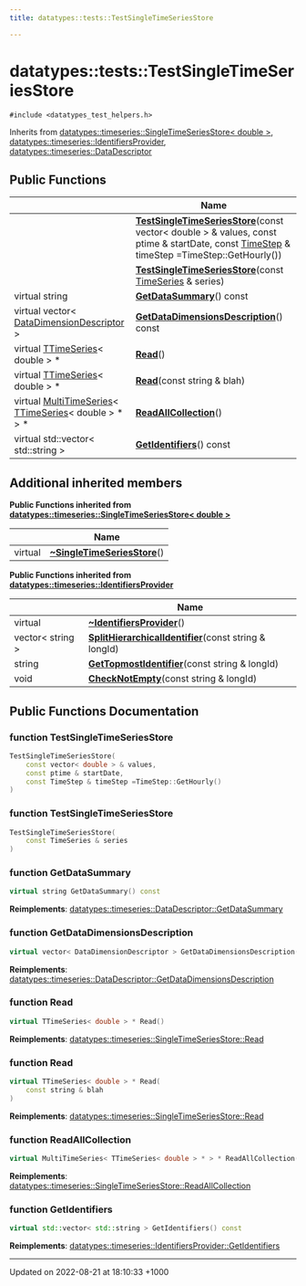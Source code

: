 ```yaml
---
title: datatypes::tests::TestSingleTimeSeriesStore

---
```


# datatypes::tests::TestSingleTimeSeriesStore






`#include <datatypes_test_helpers.h>`

Inherits from [datatypes::timeseries::SingleTimeSeriesStore< double >](/uchronia-ts-doc/cpp/Classes/classdatatypes_1_1timeseries_1_1SingleTimeSeriesStore/), [datatypes::timeseries::IdentifiersProvider](/uchronia-ts-doc/cpp/Classes/classdatatypes_1_1timeseries_1_1IdentifiersProvider/), [datatypes::timeseries::DataDescriptor](/uchronia-ts-doc/cpp/Classes/classdatatypes_1_1timeseries_1_1DataDescriptor/)

## Public Functions

|                | Name           |
| -------------- | -------------- |
| | **[TestSingleTimeSeriesStore](/uchronia-ts-doc/cpp/Classes/classdatatypes_1_1tests_1_1TestSingleTimeSeriesStore/#function-testsingletimeseriesstore)**(const vector< double > & values, const ptime & startDate, const [TimeStep](/uchronia-ts-doc/cpp/Classes/classdatatypes_1_1timeseries_1_1TimeStep/) & timeStep =TimeStep::GetHourly()) |
| | **[TestSingleTimeSeriesStore](/uchronia-ts-doc/cpp/Classes/classdatatypes_1_1tests_1_1TestSingleTimeSeriesStore/#function-testsingletimeseriesstore)**(const [TimeSeries](/uchronia-ts-doc/cpp/Namespaces/namespacedatatypes_1_1timeseries/#typedef-timeseries) & series) |
| virtual string | **[GetDataSummary](/uchronia-ts-doc/cpp/Classes/classdatatypes_1_1tests_1_1TestSingleTimeSeriesStore/#function-getdatasummary)**() const |
| virtual vector< [DataDimensionDescriptor](/uchronia-ts-doc/cpp/Classes/classdatatypes_1_1timeseries_1_1DataDimensionDescriptor/) > | **[GetDataDimensionsDescription](/uchronia-ts-doc/cpp/Classes/classdatatypes_1_1tests_1_1TestSingleTimeSeriesStore/#function-getdatadimensionsdescription)**() const |
| virtual [TTimeSeries](/uchronia-ts-doc/cpp/Classes/classdatatypes_1_1timeseries_1_1TTimeSeries/)< double > * | **[Read](/uchronia-ts-doc/cpp/Classes/classdatatypes_1_1tests_1_1TestSingleTimeSeriesStore/#function-read)**() |
| virtual [TTimeSeries](/uchronia-ts-doc/cpp/Classes/classdatatypes_1_1timeseries_1_1TTimeSeries/)< double > * | **[Read](/uchronia-ts-doc/cpp/Classes/classdatatypes_1_1tests_1_1TestSingleTimeSeriesStore/#function-read)**(const string & blah) |
| virtual [MultiTimeSeries](/uchronia-ts-doc/cpp/Classes/classdatatypes_1_1timeseries_1_1MultiTimeSeries/)< [TTimeSeries](/uchronia-ts-doc/cpp/Classes/classdatatypes_1_1timeseries_1_1TTimeSeries/)< double > * > * | **[ReadAllCollection](/uchronia-ts-doc/cpp/Classes/classdatatypes_1_1tests_1_1TestSingleTimeSeriesStore/#function-readallcollection)**() |
| virtual std::vector< std::string > | **[GetIdentifiers](/uchronia-ts-doc/cpp/Classes/classdatatypes_1_1tests_1_1TestSingleTimeSeriesStore/#function-getidentifiers)**() const |

## Additional inherited members

**Public Functions inherited from [datatypes::timeseries::SingleTimeSeriesStore< double >](/uchronia-ts-doc/cpp/Classes/classdatatypes_1_1timeseries_1_1SingleTimeSeriesStore/)**

|                | Name           |
| -------------- | -------------- |
| virtual | **[~SingleTimeSeriesStore](/uchronia-ts-doc/cpp/Classes/classdatatypes_1_1timeseries_1_1SingleTimeSeriesStore/#function-~singletimeseriesstore)**() |

**Public Functions inherited from [datatypes::timeseries::IdentifiersProvider](/uchronia-ts-doc/cpp/Classes/classdatatypes_1_1timeseries_1_1IdentifiersProvider/)**

|                | Name           |
| -------------- | -------------- |
| virtual | **[~IdentifiersProvider](/uchronia-ts-doc/cpp/Classes/classdatatypes_1_1timeseries_1_1IdentifiersProvider/#function-~identifiersprovider)**() |
| vector< string > | **[SplitHierarchicalIdentifier](/uchronia-ts-doc/cpp/Classes/classdatatypes_1_1timeseries_1_1IdentifiersProvider/#function-splithierarchicalidentifier)**(const string & longId) |
| string | **[GetTopmostIdentifier](/uchronia-ts-doc/cpp/Classes/classdatatypes_1_1timeseries_1_1IdentifiersProvider/#function-gettopmostidentifier)**(const string & longId) |
| void | **[CheckNotEmpty](/uchronia-ts-doc/cpp/Classes/classdatatypes_1_1timeseries_1_1IdentifiersProvider/#function-checknotempty)**(const string & longId) |


## Public Functions Documentation

### function TestSingleTimeSeriesStore

```cpp
TestSingleTimeSeriesStore(
    const vector< double > & values,
    const ptime & startDate,
    const TimeStep & timeStep =TimeStep::GetHourly()
)
```


### function TestSingleTimeSeriesStore

```cpp
TestSingleTimeSeriesStore(
    const TimeSeries & series
)
```


### function GetDataSummary

```cpp
virtual string GetDataSummary() const
```


**Reimplements**: [datatypes::timeseries::DataDescriptor::GetDataSummary](/uchronia-ts-doc/cpp/Classes/classdatatypes_1_1timeseries_1_1DataDescriptor/#function-getdatasummary)


### function GetDataDimensionsDescription

```cpp
virtual vector< DataDimensionDescriptor > GetDataDimensionsDescription() const
```


**Reimplements**: [datatypes::timeseries::DataDescriptor::GetDataDimensionsDescription](/uchronia-ts-doc/cpp/Classes/classdatatypes_1_1timeseries_1_1DataDescriptor/#function-getdatadimensionsdescription)


### function Read

```cpp
virtual TTimeSeries< double > * Read()
```


**Reimplements**: [datatypes::timeseries::SingleTimeSeriesStore::Read](/uchronia-ts-doc/cpp/Classes/classdatatypes_1_1timeseries_1_1SingleTimeSeriesStore/#function-read)


### function Read

```cpp
virtual TTimeSeries< double > * Read(
    const string & blah
)
```


**Reimplements**: [datatypes::timeseries::SingleTimeSeriesStore::Read](/uchronia-ts-doc/cpp/Classes/classdatatypes_1_1timeseries_1_1SingleTimeSeriesStore/#function-read)


### function ReadAllCollection

```cpp
virtual MultiTimeSeries< TTimeSeries< double > * > * ReadAllCollection()
```


**Reimplements**: [datatypes::timeseries::SingleTimeSeriesStore::ReadAllCollection](/uchronia-ts-doc/cpp/Classes/classdatatypes_1_1timeseries_1_1SingleTimeSeriesStore/#function-readallcollection)


### function GetIdentifiers

```cpp
virtual std::vector< std::string > GetIdentifiers() const
```


**Reimplements**: [datatypes::timeseries::IdentifiersProvider::GetIdentifiers](/uchronia-ts-doc/cpp/Classes/classdatatypes_1_1timeseries_1_1IdentifiersProvider/#function-getidentifiers)


-------------------------------

Updated on 2022-08-21 at 18:10:33 +1000